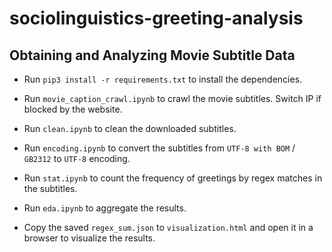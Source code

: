 # sociolinguistics-greeting-analysis



## Obtaining and Analyzing Movie Subtitle Data

+ Run `pip3 install -r requirements.txt` to install the dependencies.

+ Run `movie_caption_crawl.ipynb` to crawl the movie subtitles. Switch IP if blocked by the website.

+ Run `clean.ipynb` to clean the downloaded subtitles.

+ Run `encoding.ipynb` to convert the subtitles from `UTF-8 with BOM` / `GB2312` to `UTF-8` encoding.

+ Run `stat.ipynb` to count the frequency of greetings by regex matches in the subtitles.

+ Run `eda.ipynb` to aggregate the results.

+ Copy the saved `regex_sum.json` to `visualization.html` and open it in a browser to visualize the results.
